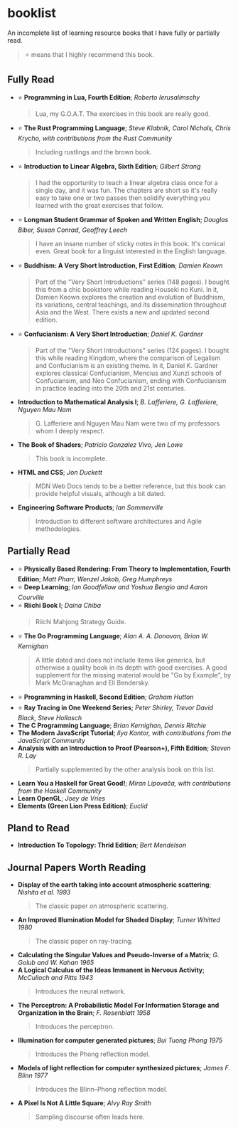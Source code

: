 # booklist

An incomplete list of learning resource books that I have fully or partially read.
> :star: means that I highly recommend this book.

## Fully Read
- :star: __Programming in Lua, Fourth Edition__; _Roberto Ierusalimschy_
  > Lua, my G.O.A.T. The exercises in this book are really good.
- :star: __The Rust Programming Language__; _Steve Klabnik, Carol Nichols, Chris Krycho, with contributions from the Rust Community_
  > Including rustlings and the brown book.
- :star: __Introduction to Linear Algebra, Sixth Edition__; _Gilbert Strang_
  > I had the opportunity to teach a linear algebra class once for a single day, and it was fun.
  > The chapters are short so it's really easy to take one or two passes then solidify everything you learned with the great exercises that follow.
- :star: __Longman Student Grammar of Spoken and Written English__; _Douglas Biber, Susan Conrad, Geoffrey Leech_
  > I have an insane number of sticky notes in this book. It's comical even. Great book for a linguist interested in the English language.
- :star: __Buddhism: A Very Short Introduction, First Edition__; _Damien Keown_
  > Part of the "Very Short Introductions" series (148 pages). I bought this from a chic bookstore while reading Houseki no Kuni.
  > In it, Damien Keown explores the creation and evolution of Buddhism, its variations, central teachings, and its dissemination throughout Asia and the West.
  > There exists a new and updated second edition.
- :star: __Confucianism: A Very Short Introduction__; _Daniel K. Gardner_
  > Part of the "Very Short Introductions" series (124 pages). I bought this while reading Kingdom, where the comparison of
  > Legalism and Confucianism is an existing theme. In it, Daniel K. Gardner explores classical Confucianism, Mencius and Xunzi schools of Confuciansim,
  > and Neo Confucianism, ending with Confucianism in practice leading into the 20th and 21st centuries.
- __Introduction to Mathematical Analysis I__; _B. Lafferiere, G. Lafferiere, Nguyen Mau Nam_
  > G. Lafferiere and Nguyen Mau Nam were two of my professors whom I deeply respect.
- __The Book of Shaders__; _Patricio Gonzalez Vivo, Jen Lowe_
  > This book is incomplete.
- __HTML and CSS__; _Jon Duckett_
  > MDN Web Docs tends to be a better reference, but this book can provide helpful visuals, although a bit dated.
- __Engineering Software Products__; _Ian Sommerville_
  > Introduction to different software architectures and Agile methodologies.

## Partially Read
- :star: __Physically Based Rendering: From Theory to Implementation, Fourth Edition__; _Matt Pharr, Wenzel Jakob, Greg Humphreys_
- :star: __Deep Learning__; _Ian Goodfellow and Yoshua Bengio and Aaron Courville_
- :star: __Riichi Book I__; _Daina Chiba_
  > Riichi Mahjong Strategy Guide.
- :star: __The Go Programming Language__; _Alan A. A. Donovan, Brian W. Kernighan_
  > A little dated and does not include items like generics, but otherwise a quality book in its depth with good exercises.
  > A good supplement for the missing material would be "Go by Example", by Mark McGranaghan and Eli Bendersky.
- :star: __Programming in Haskell, Second Edition__; _Graham Hutton_
- :star: __Ray Tracing in One Weekend Series__; _Peter Shirley, Trevor David Black, Steve Hollasch_
- __The C Programming Language__; _Brian Kernighan, Dennis Ritchie_
- __The Modern JavaScript Tutorial__; _Ilya Kantor, with contributions from the JavaScript Community_
- __Analysis with an Introduction to Proof (Pearson+), Fifth Edition__; _Steven R. Lay_
  > Partially supplemented by the other analysis book on this list.
- __Learn You a Haskell for Great Good!__; _Miran Lipovača, with contributions from the Haskell Community_
- __Learn OpenGL__; _Joey de Vries_
- __Elements (Green Lion Press Edition)__; _Euclid_

## Pland to Read
- __Introduction To Topology: Thrid Edition__; _Bert Mendelson_

## Journal Papers Worth Reading
- __Display of the earth taking into account atmospheric scattering__; _Nishita et al. 1993_
  > The classic paper on atmospheric scattering.
- __An Improved Illumination Model for Shaded Display__; _Turner Whitted 1980_
  > The classic paper on ray-tracing.
- __Calculating the Singular Values and Pseudo-Inverse of a Matrix__; _G. Golub and W. Kahan 1965_
- __A Logical Calculus of the Ideas Immanent in Nervous Activity__; _McCulloch and Pitts 1943_
  > Introduces the neural network.
- __The Perceptron: A Probabilistic Model For Information Storage and Organization in the Brain__; _F. Rosenblatt 1958_
  > Introduces the perceptron.
- __Illumination for computer generated pictures__; _Bui Tuong Phong 1975_
  > Introduces the Phong reflection model.
- __Models of light reflection for computer synthesized pictures__; _James F. Blinn 1977_
  > Introduces the Blinn–Phong reflection model.
- __A Pixel Is Not A Little Square__; _Alvy Ray Smith_
  > Sampling discourse often leads here.

<!--
- __Precomputed Atmospheric Scattering__; _Eric Bruneton and Fabrice Neyret 2008_
- __Real-Time Rendering of Planets with Atmospheres__; _Schafhitzel et al._
- __Singular Value Decomposition on GPU using CUDA__; _Sheetal Lahabar and P J Narayanan 2009_
-->

<!-- braiding sweetgrass -->

[pil-4th/tree/master]: https://github.com/edibblepdx/pil-4th
[gobook/tree/master]: https://github.com/edibblepdx/gobook
